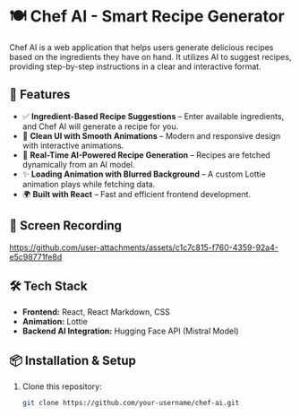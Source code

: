 # 🍽️ Chef AI - Smart Recipe Generator

Chef AI is a web application that helps users generate delicious recipes based on the ingredients they have on hand. It utilizes AI to suggest recipes, providing step-by-step instructions in a clear and interactive format.

## 🚀 Features
- ✅ **Ingredient-Based Recipe Suggestions** – Enter available ingredients, and Chef AI will generate a recipe for you.
- 🎨 **Clean UI with Smooth Animations** – Modern and responsive design with interactive animations.
- 🔄 **Real-Time AI-Powered Recipe Generation** – Recipes are fetched dynamically from an AI model.
- ✨ **Loading Animation with Blurred Background** – A custom Lottie animation plays while fetching data.
- 🌍 **Built with React** – Fast and efficient frontend development.

## 📸 Screen Recording
https://github.com/user-attachments/assets/c1c7c815-f760-4359-92a4-e5c98771fe8d

## 🛠️ Tech Stack
- **Frontend:** React, React Markdown, CSS
- **Animation:** Lottie
- **Backend AI Integration:** Hugging Face API (Mistral Model)

## 📦 Installation & Setup
1. Clone this repository:
   ```sh
   git clone https://github.com/your-username/chef-ai.git
